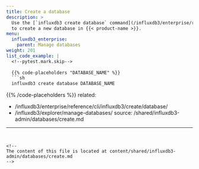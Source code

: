 ```yaml
---
title: Create a database
description: >
  Use the [`influxdb3 create database` command](/influxdb3/enterprise/reference/cli/influxdb3/create/database/)
  to create a new database in {{< product-name >}}.
menu:
  influxdb3_enterprise:
    parent: Manage databases
weight: 201
list_code_example: |
  <!--pytest.mark.skip-->
  
  {{% code-placeholders "DATABASE_NAME" %}}
  ```sh
  influxdb3 create database DATABASE_NAME
  ```
  {{% /code-placeholders %}}
related:
  - /influxdb3/enterprise/reference/cli/influxdb3/create/database/
  - /influxdb3/explorer/manage-databases/
source: /shared/influxdb3-admin/databases/create.md
---
```


<!--
The content of this file is located at content/shared/influxdb3-admin/databases/create.md
-->

